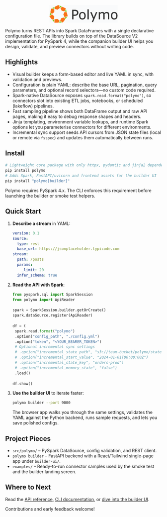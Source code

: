 <p align="center">
  <img src="builder-ui/public/logo.png" alt="Polymo" width="220">
</p>

Polymo turns REST APIs into Spark DataFrames with a single declarative configuration file. The library builds on top of the DataSource V2 implementation for PySpark 4, while the companion builder UI helps you design, validate, and preview connectors without writing code.

## Highlights
- Visual builder keeps a form-based editor and live YAML in sync, with validation and previews.
- Configuration is plain YAML: describe the base URL, pagination, query parameters, and optional record selectors—no custom code required.
- Spark-native DataSource exposes `spark.read.format("polymo")`, so connectors slot into existing ETL jobs, notebooks, or scheduled (lakeflow) pipelines.
- Fast sampling pipeline shows both DataFrame output and raw API pages, making it easy to debug response shapes and headers.
- Jinja templating, environment variable lookups, and runtime Spark options let you parameterise connectors for different environments.
- Incremental sync support seeds API cursors from JSON state files (local or remote via `fsspec`) and updates them automatically between runs.

## Install

```bash
# Lightweight core package with only httpx, pydantic and jinja2 dependencies
pip install polymo
# Adds Spark, FastAPI/uvicorn and frontend assets for the builder UI
pip install "polymo[builder]"

```

Polymo requires PySpark 4.x. The CLI enforces this requirement before launching the builder or smoke test helpers.

## Quick Start

1. **Describe a stream** in YAML:

   ```yaml
   version: 0.1
   source:
     type: rest
     base_url: https://jsonplaceholder.typicode.com
   stream:
     path: /posts
     params:
       _limit: 20
     infer_schema: true
   ```

2. **Read the API with Spark**:

   ```python
   from pyspark.sql import SparkSession
   from polymo import ApiReader

   spark = SparkSession.builder.getOrCreate()
   spark.dataSource.register(ApiReader)

   df = (
    spark.read.format("polymo")
    .option("config_path", "./config.yml")
    .option("token", "<YOUR_BEARER_TOKEN>")
    # Optional incremental sync settings
    # .option("incremental_state_path", "s3://team-bucket/polymo/state.json")
    # .option("incremental_start_value", "2024-01-01T00:00:00Z")
    # .option("incremental_state_key", "orders-prod")
    # .option("incremental_memory_state", "false")
    .load()
   
   df.show()
   ```

3. **Use the builder UI** to iterate faster:

   ```bash
   polymo builder --port 9000
   ```

   The browser app walks you through the same settings, validates the YAML against the Python backend, runs sample requests, and lets you save polished configs.

## Project Pieces
- `src/polymo/` – PySpark DataSource, config validation, and REST client.
- `polymo builder` – FastAPI backend with a React/Tailwind single-page app under `builder-ui/`.
- `examples/` – Ready-to-run connector samples used by the smoke test and the builder landing screen.

## Where to Next
Read the [API reference](docs/api.md), [CLI documentation](docs/cli.md), or [dive into the builder UI](docs/index.md).

Contributions and early feedback welcome!
